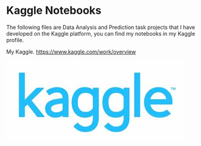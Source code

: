 # Kaggle Notebooks

The following files are Data Analysis and Prediction task projects that I have developed on the Kaggle platform, you can find my notebooks in my Kaggle profile.

My Kaggle. https://www.kaggle.com/work/overview

![kaggle](../utils/kaggle.jpg)
